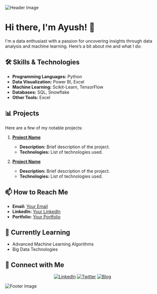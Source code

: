 ![Header Image](https://via.placeholder.com/1500x500.png?text=Welcome+to+My+GitHub+Profile)

# Hi there, I'm Ayush! 👋

I'm a data enthusiast with a passion for uncovering insights through data analysis and machine learning. Here’s a bit about me and what I do:

## 🛠️ Skills & Technologies
- **Programming Languages:** Python
- **Data Visualization:** Power BI, Excel
- **Machine Learning:** Scikit-Learn, TensorFlow
- **Databases:** SQL, Snowflake
- **Other Tools:** Excel

## 📊 Projects
Here are a few of my notable projects:

1. **[Project Name](#)**
   - **Description:** Brief description of the project.
   - **Technologies:** List of technologies used.

2. **[Project Name](#)**
   - **Description:** Brief description of the project.
   - **Technologies:** List of technologies used.

## 📫 How to Reach Me
- **Email:** [Your Email](mailto:ayushhhkawale@gmail.com)
- **LinkedIn:** [Your LinkedIn](https://www.linkedin.com/in/ayushkawale/)
- **Portfolio:** [Your Portfolio](https://yourportfolio.com)

## 🌱 Currently Learning
- Advanced Machine Learning Algorithms
- Big Data Technologies


## 🔗 Connect with Me
<p align="center">
  <a href="https://linkedin.com/in/yourprofile"><img src="https://img.shields.io/badge/LinkedIn-Profile-blue" alt="LinkedIn"></a>
  <a href="https://twitter.com/yourprofile"><img src="https://img.shields.io/badge/Twitter-Profile-blue" alt="Twitter"></a>
  <a href="https://yourblog.com"><img src="https://img.shields.io/badge/Blog-Profile-blue" alt="Blog"></a>
</p>

![Footer Image](https://via.placeholder.com/1500x500.png?text=Thanks+for+visiting!)

